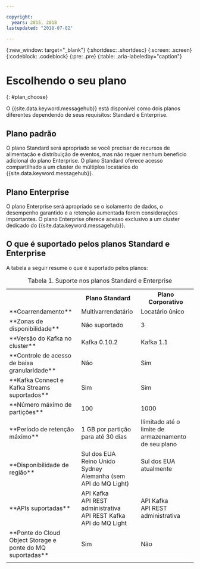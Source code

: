 ```yaml
---

copyright:
  years: 2015, 2018
lastupdated: "2018-07-02"

---
```


{:new_window: target="_blank"}
{:shortdesc: .shortdesc}
{:screen: .screen}
{:codeblock: .codeblock}
{:pre: .pre}
{:table: .aria-labeledby="caption"}

# Escolhendo o seu plano 
{: #plan_choose}

O {{site.data.keyword.messagehub}} está disponível como dois planos diferentes dependendo de seus requisitos:
Standard e Enterprise.

## Plano padrão

O plano Standard será apropriado se você precisar de recursos de alimentação e distribuição de eventos, mas não requer nenhum
benefício adicional do plano Enterprise. O plano Standard oferece acesso compartilhado a um cluster de múltiplos locatários do {{site.data.keyword.messagehub}}.

## Plano Enterprise 

O plano Enterprise será apropriado se o isolamento de dados, o desempenho garantido e a retenção aumentada forem
considerações importantes. O plano Enterprise oferece acesso exclusivo a um cluster dedicado do {{site.data.keyword.messagehub}}.

## O que é suportado pelos planos Standard e Enterprise

A tabela a seguir resume o que é suportado pelos planos:

<table>
    <caption>Tabela 1. Suporte nos planos Standard e Enterprise</caption>
      <tr>
	        <th></th>
		    <th>Plano Standard</th>
		    <th>Plano Corporativo</th>
        </tr>
		<tr>
			<td>**Coarrendamento**</td>
			<td>Multivarrendatário </td>
			<td>Locatário único</td>
		</tr>
        <tr>
			<td>**Zonas de disponibilidade**</td>
			<td>Não suportado</td>
			<td>3</td>
		</tr>
	  		<tr>
			<td>**Versão do Kafka no cluster**</td>
			<td>Kafka 0.10.2</td>
			<td>Kafka 1.1</td>
		</tr>
		<tr>
			<td>**Controle de acesso de baixa granularidade**</td>
			<td>Não</td>
			<td>Sim</td>
		</tr>
		<tr>
			<td>**Kafka Connect e Kafka Streams suportados**</td>
			<td>Sim</td>
			<td>Sim</td>
		</tr>
		<tr>
			<td>**Número máximo de partições**</td>
			<td>100</td>
			<td>1000</td>
		</tr>
		<tr>
			<td>**Período de retenção máximo**</td>
			<td>1 GB por partição para até 30 dias </td>
			<td>Ilimitado até o limite de armazenamento de seu plano </td>
		</tr>
		<tr>
			<td>**Disponibilidade de região**</td>
			<td>Sul dos EUA</br>
			Reino Unido</br>
			Sydney</br>
			Alemanha (sem API do MQ Light)</td>
			<td>Sul dos EUA atualmente</br>
			<br/>
			</td>
		</tr>
		<tr>
     	    <td>**APIs suportadas**</td>
			<td>API Kafka</br>
			API REST administrativa<br/>
			API REST Kafka</br>
			API do MQ Light</br>
		    </td>
			<td>API Kafka<br/>
			API REST administrativa</td>
		</tr>
			<td>**Ponte do Cloud Object Storage e<br/>
			ponte do MQ suportadas**</td>
			<td>Sim</td>
			<td>Não</td>
		</tr>
		<tr>
			<td></td>
			<td></td>
			<td></td>
		</tr>

</table>


<!--
## {{site.data.keyword.Bluemix_notm}} Public environment
{: notoc}

{{site.data.keyword.Bluemix_notm}} Public provides an
economical public cloud service where you pay for what you use and share infrastructure with
others.

In {{site.data.keyword.Bluemix_notm}} Public, the cost of
{{site.data.keyword.messagehub}} is determined by two factors: the
number of partitions that you use and the number of messages that you send and receive. There is no
charge for message data while it is retained on the topics, but the data that each partition retains
is capped at 1 GB.

For more information, see [{{site.data.keyword.Bluemix_notm}} Public ![External link icon](../../icons/launch-glyph.svg "External link icon")](https://www.ibm.com/cloud-computing/bluemix/public){:new_window}.
-->

